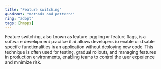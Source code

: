 ```yaml
---
title: "Feature switching"
quadrant: "methods-and-patterns"
ring: "adopt"
tags: [hmpps]
---
```


Feature switching, also known as feature toggling or feature flags, is a software development practice that allows developers to enable or disable specific functionalities in an application without deploying new code. This technique is often used for testing, gradual rollouts, and managing features in production environments, enabling teams to control the user experience and minimize risk.
